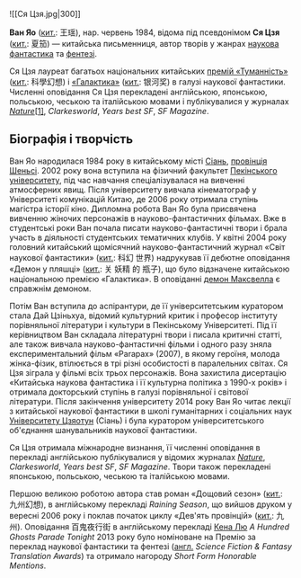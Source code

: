 ![[Ся Цзя.jpg|300]]

**Ван Яо** ([кит.](https://uk.wikipedia.org/wiki/Китайська_мова): 王瑶), нар. червень 1984, відома під псевдонімом **Ся Цзя** ([кит.](https://uk.wikipedia.org/wiki/Китайська_мова): 夏笳) — китайська письменниця, автор творів у жанрах [наукова фантастика](https://uk.wikipedia.org/wiki/Наукова_фантастика) та [фентезі](https://uk.wikipedia.org/wiki/Фентезі).

Ся Цзя лауреат багатьох національних китайських [премій «Туманність»](https://uk.wikipedia.org/wiki/Премія_«Туманність») ([кит.](https://uk.wikipedia.org/wiki/Китайська_мова): 科學幻想) і [«Галактика»](https://uk.wikipedia.org/wiki/Премія_«Галактика») ([кит.](https://uk.wikipedia.org/wiki/Китайська_мова): 银河奖) в галузі наукової фантастики. Численні оповідання Ся Цзя перекладені  англійською, японською, польською, чеською та італійською мовами і  публікувалися у журналах *[Nature](https://uk.wikipedia.org/wiki/Nature)*[[1\]](https://uk.wikipedia.org/wiki/Ся_Цзя#cite_note-1), *Clarkesworld*, *Years best SF*, *SF Magazine*.

## Біографія і творчість

Ван Яо народилася 1984 року в китайському місті [Сіань](https://uk.wikipedia.org/wiki/Сіань), [провінція Шеньсі](https://uk.wikipedia.org/wiki/Шеньсі). 2002 року вона вступила на фізичний факультет [Пекінського університету](https://uk.wikipedia.org/wiki/Пекінський_університет), під час навчання спеціалізувалася на вивченні атмосферних явищ. Після  університету вивчала кінематограф у Університеті комунікацій Китаю, де  2006 року отримала ступінь магістра історії кіно. Дипломна робота Ван Яо була присвячена вивченню жіночих персонажів в науково-фантастичних  фільмах. Вже в студентські роки Ван почала писати науково-фантастичні твори і  брала участь в діяльності студентських тематичних клубів. У квітні 2004  року головний китайський щомісячний науково-фантастичний журнал «Світ  наукової фантастики» ([кит.](https://uk.wikipedia.org/wiki/Китайська_мова): 科幻 世界) надрукував її дебютне оповідання «Демон у пляшці» ([кит.](https://uk.wikipedia.org/wiki/Китайська_мова): 关 妖精 的 瓶子), що було відзначене китайською національною премією «Галактика». В оповіданні [демон Максвелла](https://uk.wikipedia.org/wiki/Демон_Максвелла) є справжнім демоном.

Потім Ван вступила до аспірантури, де її університетським  куратором стала Дай Цзіньхуа, відомий культурний критик і професор  інституту порівняльної літератури і культури в Пекінському Університеті. Під її керівництвом Ван складала літературні твори і писала критичні  статті, але також вивчала науково-фантастичні фільми і одного разу зняла експериментальний фільм «Parapax» (2007), в якому героїня, молода  жінка-фізик, втілюється в трі різні особистості в паралельних світах. Ся Цзя зіграла у фільмі всіх трьох персонажів. Вона захистила дисертацію «Китайська наукова фантастика і її культурна  політика з 1990-х років» і отримала докторський ступінь в галузі  порівняльної і світової літератури. Після закінчення університету 2014 року Ван Яо читає лекції з китайської наукової фантастики в школі гуманітарних і соціальних наук [Університету Цзяотун](https://uk.wikipedia.org/wiki/Національний_університет_Цзяотун) (Сіань) і була куратором університетського об'єднання шанувальників наукової фантастики.

Ся Цзя отримала міжнародне визнання, її численні оповідання в перекладі англійською публікувалися у відомих журналах *[Nature](https://uk.wikipedia.org/wiki/Nature)*, *Clarkesworld*, *Years best SF*, *SF Magazine*. Твори також перекладені японською, польською, чеською та італійською мовами.

Першою великою роботою автора став роман «Дощовий сезон» ([кит.](https://uk.wikipedia.org/wiki/Китайська_мова): 九州幻想), в англійському перекладі *Raining Season*, що вийшов друком у вересні 2006 року і поклав початок циклу «Дев'ять провінцій» ([кит.](https://uk.wikipedia.org/wiki/Китайська_мова): 九州). Оповідання 百鬼夜行街 в англійському перекладі [Кена Лю](https://uk.wikipedia.org/wiki/Кен_Лю) *A Hundred Ghosts Parade Tonight* 2013 року було номіноване на Премію за переклад наукової фантастики та фентезі ([англ.](https://uk.wikipedia.org/wiki/Англійська_мова) *Science Fiction & Fantasy Translation Awards*) та отримало нагороду *Short Form Honorable Mentions*.